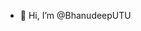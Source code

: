 - 👋 Hi, I’m @BhanudeepUTU

<!---
BhanudeepUTU/BhanudeepUTU is a ✨ special ✨ repository because its `README.md` (this file) appears on your GitHub profile.
You can click the Preview link to take a look at your changes.
--->
